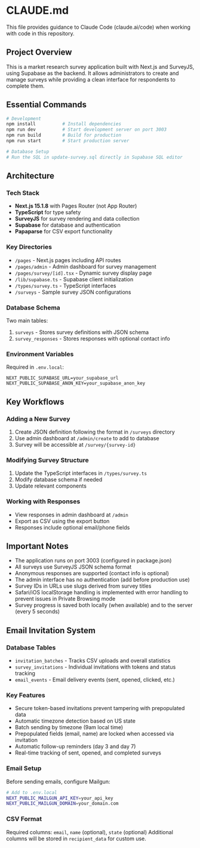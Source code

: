 # CLAUDE.md

This file provides guidance to Claude Code (claude.ai/code) when working with code in this repository.

## Project Overview

This is a market research survey application built with Next.js and SurveyJS, using Supabase as the backend. It allows administrators to create and manage surveys while providing a clean interface for respondents to complete them.

## Essential Commands

```bash
# Development
npm install          # Install dependencies
npm run dev          # Start development server on port 3003
npm run build        # Build for production
npm run start        # Start production server

# Database Setup
# Run the SQL in update-survey.sql directly in Supabase SQL editor
```

## Architecture

### Tech Stack
- **Next.js 15.1.8** with Pages Router (not App Router)
- **TypeScript** for type safety
- **SurveyJS** for survey rendering and data collection
- **Supabase** for database and authentication
- **Papaparse** for CSV export functionality

### Key Directories
- `/pages` - Next.js pages including API routes
- `/pages/admin` - Admin dashboard for survey management
- `/pages/survey/[id].tsx` - Dynamic survey display page
- `/lib/supabase.ts` - Supabase client initialization
- `/types/survey.ts` - TypeScript interfaces
- `/surveys` - Sample survey JSON configurations

### Database Schema
Two main tables:
1. `surveys` - Stores survey definitions with JSON schema
2. `survey_responses` - Stores responses with optional contact info

### Environment Variables
Required in `.env.local`:
```
NEXT_PUBLIC_SUPABASE_URL=your_supabase_url
NEXT_PUBLIC_SUPABASE_ANON_KEY=your_supabase_anon_key
```

## Key Workflows

### Adding a New Survey
1. Create JSON definition following the format in `/surveys` directory
2. Use admin dashboard at `/admin/create` to add to database
3. Survey will be accessible at `/survey/{survey-id}`

### Modifying Survey Structure
1. Update the TypeScript interfaces in `/types/survey.ts`
2. Modify database schema if needed
3. Update relevant components

### Working with Responses
- View responses in admin dashboard at `/admin`
- Export as CSV using the export button
- Responses include optional email/phone fields

## Important Notes

- The application runs on port 3003 (configured in package.json)
- All surveys use SurveyJS JSON schema format
- Anonymous responses are supported (contact info is optional)
- The admin interface has no authentication (add before production use)
- Survey IDs in URLs use slugs derived from survey titles
- Safari/iOS localStorage handling is implemented with error handling to prevent issues in Private Browsing mode
- Survey progress is saved both locally (when available) and to the server (every 5 seconds)

## Email Invitation System

### Database Tables
- `invitation_batches` - Tracks CSV uploads and overall statistics
- `survey_invitations` - Individual invitations with tokens and status tracking
- `email_events` - Email delivery events (sent, opened, clicked, etc.)

### Key Features
- Secure token-based invitations prevent tampering with prepopulated data
- Automatic timezone detection based on US state
- Batch sending by timezone (9am local time)
- Prepopulated fields (email, name) are locked when accessed via invitation
- Automatic follow-up reminders (day 3 and day 7)
- Real-time tracking of sent, opened, and completed surveys

### Email Setup
Before sending emails, configure Mailgun:
```bash
# Add to .env.local
NEXT_PUBLIC_MAILGUN_API_KEY=your_api_key
NEXT_PUBLIC_MAILGUN_DOMAIN=your_domain.com
```

### CSV Format
Required columns: `email`, `name` (optional), `state` (optional)
Additional columns will be stored in `recipient_data` for custom use.